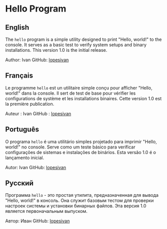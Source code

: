 # Hello Program

## English

The `hello` program is a simple utility designed to print
"Hello, world!" to the console. It serves as a basic test to
verify system setups and binary installations. This version
1.0 is the initial release.

Author: Ivan
GitHub: [lopesivan](https://github.com/lopesivan)

## Français

Le programme `hello` est un utilitaire simple conçu pour
afficher "Hello, world!" dans la console. Il sert de test de
base pour vérifier les configurations de système et les
installations binaires. Cette version 1.0 est la première
publication.

Auteur : Ivan
GitHub : [lopesivan](https://github.com/lopesivan)

## Português

O programa `hello` é uma utilitário simples projetado
para imprimir "Hello, world!" no console. Serve como um
teste básico para verificar configurações de sistemas e
instalações de binários. Esta versão 1.0 é o lançamento
inicial.

Autor: Ivan
GitHub: [lopesivan](https://github.com/lopesivan)

## Русский

Программа `hello` - это простая
утилита, предназначенная для
вывода "Hello, world!" в консоль. Она
служит базовым тестом для
проверки настроек системы и
установки бинарных файлов. Эта
версия 1.0 является первоначальным
выпуском.

Автор: Иван
GitHub: [lopesivan](https://github.com/lopesivan)
